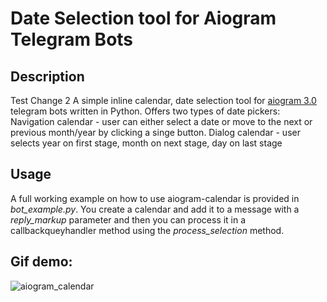 # Date Selection tool for Aiogram Telegram Bots

## Description
Test Change 2
A simple inline calendar, date selection tool for [aiogram 3.0](https://github.com/aiogram/aiogram) telegram bots written in Python.
Offers two types of date pickers:
Navigation calendar - user can either select a date or move to the next or previous month/year by clicking a singe button.
Dialog calendar - user selects year on first stage, month on next stage, day on last stage

## Usage

A full working example on how to use aiogram-calendar is provided in *bot_example.py*. 
You create a calendar and add it to a message with a *reply_markup* parameter and then you can process it in a callbackqueyhandler method using the *process_selection* method.

## Gif demo:

![aiogram_calendar](https://j.gifs.com/nRQlqW.gif)
